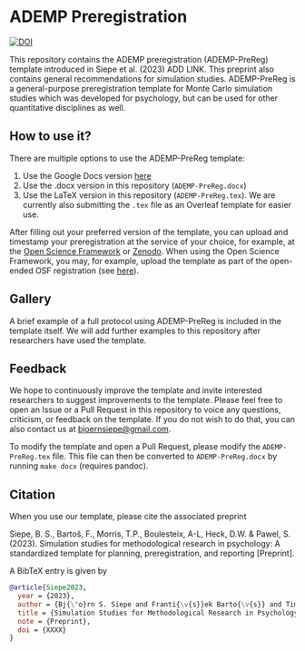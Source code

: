 # ADEMP Preregistration
[![DOI](https://zenodo.org/badge/706519068.svg)](https://zenodo.org/doi/10.5281/zenodo.10057883)

This repository contains the ADEMP preregistration (ADEMP-PreReg) template introduced in Siepe et al. (2023) ADD LINK. This preprint also contains general recommendations for simulation studies. 
ADEMP-PreReg is a general-purpose preregistration template for Monte Carlo simulation studies which was developed for psychology, but can be used for other quantitative disciplines as well. 

## How to use it?
There are multiple options to use the ADEMP-PreReg template:

1. Use the Google Docs version [here](https://docs.google.com/document/d/1pHWHkzMwDmrmllTQjBzt9soscxoEH2QXj0cibqZM7og/edit?usp=sharing)
2. Use the .docx version in this repository (`ADEMP-PreReg.docx`)
3. Use the LaTeX version in this repository (`ADEMP-PreReg.tex`). We are currently also submitting the `.tex` file as an Overleaf template for easier use. 

After filling out your preferred version of the template, you can upload and timestamp your preregistration at the service of your choice, for example, at the [Open Science Framework](https://help.osf.io/article/158-create-a-preregistration) or [Zenodo](https://zenodo.org/).
When using the Open Science Framework, you may, for example, upload the template as part of the open-ended OSF registration (see [here](https://osf.io/zab38/wiki/home/)). 

## Gallery 
A brief example of a full protocol using ADEMP-PreReg is included in the template itself. We will add further examples to this repository after researchers have used the template.

## Feedback
We hope to continuously improve the template and invite interested researchers to suggest improvements to the template. Please feel free to open an Issue or a Pull Request in this repository to voice any questions, criticism, or feedback on the template. If you do not wish to do that, you can also contact us at bjoernsiepe@gmail.com.

To modify the template and open a Pull Request, please modify the `ADEMP-PreReg.tex` file. This file can then be converted to `ADEMP-PreReg.docx` by running `make docx` (requires pandoc).


## Citation
When you use our template, please cite the associated preprint

Siepe, B. S., Bartoš, F., Morris, T.P., Boulesteix, A-L, Heck, D.W. & Pawel, S. (2023). Simulation studies for methodological research in psychology: A standardized template for planning, preregistration, and reporting [Preprint].

A BibTeX entry is given by

```BibTeX
@article{Siepe2023,
  year = {2023},
  author = {Bj{\"o}rn S. Siepe and Franti{\v{s}}ek Barto{\v{s}} and Tim P. Morris and Anne-Laure Boulesteix and Daniel W. Heck and Samuel Pawel},
  title = {Simulation Studies for Methodological Research in Psychology: A Standardized Template for Planning, Preregistration, and Reporting},
  note = {Preprint},
  doi = {XXXX}
}
```
